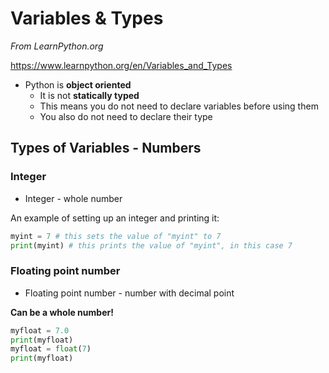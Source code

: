 # Variables & Types

*From LearnPython.org*

https://www.learnpython.org/en/Variables_and_Types

* Python is **object oriented**
  * It is not **statically typed**
  * This means you do not need to declare variables before using them
  * You also do not need to declare their type

## Types of Variables - Numbers

### Integer 

* Integer - whole number

An example of setting up an integer and printing it:

```python
myint = 7 # this sets the value of "myint" to 7
print(myint) # this prints the value of "myint", in this case 7
```

### Floating point number

* Floating point number - number with decimal point

**Can be a whole number!**

```python
myfloat = 7.0
print(myfloat)
myfloat = float(7)
print(myfloat)
```



